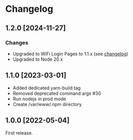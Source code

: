 # Changelog

## 1.2.0 [2024-11-27]

### Changes

- Upgraded to WiFi Login Pages to 1.1.x (see [changelog](https://github.com/openwisp/openwisp-wifi-login-pages/releases/tag/1.1.0))
- Upgraded to Node 20.x

## 1.1.0 [2023-03-01]

- Added dedicated yarn-build tag
- Removed deprecated command args #30
- Run nodejs in prod mode
- Create /var/www/.npm directory

## 1.0.0 [2022-05-04]

First release.
